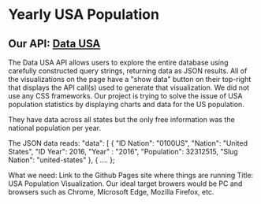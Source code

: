 # Yearly USA Population

<!-- ### Our Website: [Git Pages]:(https://kevjamer.github.io/Fresh3-Final-Project-USA-Population.github.io/) -->

## Our API: [Data USA](https://datausa.io/about/api/)

The Data USA API allows users to explore the entire database using carefully constructed query strings, returning data as JSON results. All of the visualizations on the page have a "show data" button on their top-right that displays the API call(s) used to generate that visualization. We did not use any CSS frameworks. Our project is trying to solve the issue of USA population statistics by displaying charts and data for the US population.

They have data across all states but the only free information was the national population per year.

The JSON data reads:
"data": [
{
  "ID Nation": "0100US",
  "Nation": "United States",
  "ID Year": 2016,
  "Year" : "2016",
  "Population": 32312515,
  "Slug Nation": "united-states"
  },
  { ....
  };

What we need:
Link to the Github Pages site where things are running
Title: USA Population Visualization. 
Our ideal target browers would be PC and browsers such as Chrome, Microsoft Edge, Mozilla Firefox, etc. 

